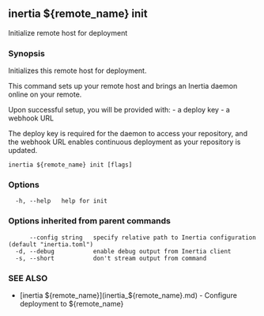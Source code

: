 ## inertia ${remote_name} init

Initialize remote host for deployment

### Synopsis

Initializes this remote host for deployment.

This command sets up your remote host and brings an Inertia daemon online on your remote.

Upon successful setup, you will be provided with:
	- a deploy key
	- a webhook URL

The deploy key is required for the daemon to access your repository, and the
webhook URL enables continuous deployment as your repository is updated.

```
inertia ${remote_name} init [flags]
```

### Options

```
  -h, --help   help for init
```

### Options inherited from parent commands

```
      --config string   specify relative path to Inertia configuration (default "inertia.toml")
  -d, --debug           enable debug output from Inertia client
  -s, --short           don't stream output from command
```

### SEE ALSO

* [inertia ${remote_name}](inertia_${remote_name}.md)	 - Configure deployment to ${remote_name}

